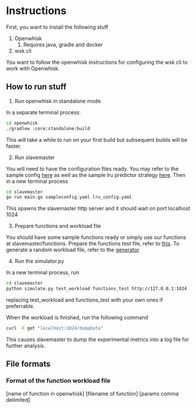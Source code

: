 # Instructions

First, you want to install the following stuff

1. Openwhisk
   1. Requires java, gradle and docker
2. wsk cli

You want to follow the openwhisk instructions for configuring the wsk cli to work with Openwhisk.

## How to run stuff

1. Run openwhisk in standalone mode

In a separate terminal process:

```bash
cd openwhisk
./gradlew :core:standalone:build
```

This will take a while to run on your first build but subsequent builds will be faster.

2. Run slavemaster

You will need to have the configuration files ready. You may refer to the sample config [here](slavemaster/sampleconfig.yaml) as well as the sample lru predictor strategy [here](slavemaster/lru_config.yaml). Then in a new terminal process

```bash
cd slavemaster
go run main.go sampleconfig.yaml lru_config.yaml
```

This spawns the slavemaster http server and it should wait on port localhost 1024

3. Prepare functions and workload file

You should have some sample functions ready or simply use our functions at slavemaster/functions.
Prepare the functions test file, refer to [this](slavemaster/functions_test).
To generate a random workload file, refer to the [generator](slavemaster/generator.py)

4. Run the simulator.py

In a new terminal process, run

```bash
cd slavemaster
python simulate.py test_workload functions_test http://127.0.0.1:1024
```

replacing test_workload and functions_test with your own ones if preferrable.

When the workload is finished, run the following command

```bash
curl -X get "localhost:1024/dumpData"
```

This causes slavemaster to dump the experimental metrics into a log file for further analysis.

## File formats

### Format of the function workload file

[name of function in openwhisk] [filename of function] [params comma delimited]
